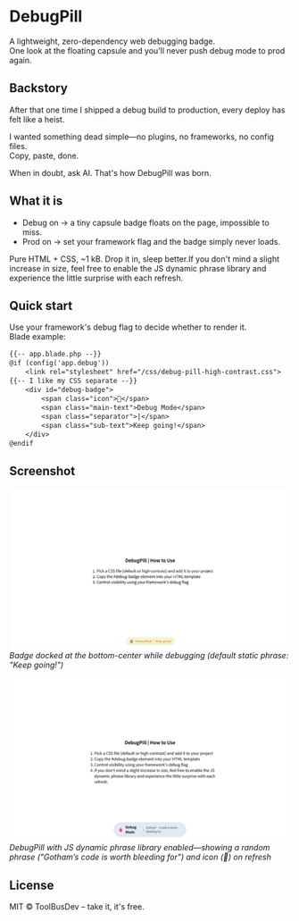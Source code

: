# DebugPill

A lightweight, zero-dependency web debugging badge.  
One look at the floating capsule and you'll never push debug mode to prod again.

## Backstory  
After that one time I shipped a debug build to production, every deploy has felt like a heist.  

I wanted something dead simple—no plugins, no frameworks, no config files.  
Copy, paste, done.  

When in doubt, ask AI. That's how DebugPill was born.

## What it is  
- Debug on → a tiny capsule badge floats on the page, impossible to miss.  
- Prod on → set your framework flag and the badge simply never loads.  

Pure HTML + CSS, ~1 kB. Drop it in, sleep better.If you don't mind a slight increase in size, feel free to enable the JS dynamic phrase library and experience the little surprise with each refresh.

## Quick start  
Use your framework's debug flag to decide whether to render it.  
Blade example:

```blade
{{-- app.blade.php --}}
@if (config('app.debug'))
    <link rel="stylesheet" href="/css/debug-pill-high-contrast.css">   {{-- I like my CSS separate --}}
    <div id="debug-badge">
        <span class="icon">🧙</span>
        <span class="main-text">Debug Mode</span>
        <span class="separator">|</span>
        <span class="sub-text">Keep going!</span>
    </div>
@endif
```

## Screenshot  
![DebugPill (Default Static Version)](https://github.com/ToolBusDev/DebugPill/blob/main/img/screenshot.png)  
*Badge docked at the bottom-center while debugging (default static phrase: "Keep going!")*  

![DebugPill (Dynamic Phrases Version)](https://github.com/ToolBusDev/DebugPill/blob/main/img/screenshot-metaverse_en.js.png)  
*DebugPill with JS dynamic phrase library enabled—showing a random phrase ("Gotham’s code is worth bleeding for") and icon (🦇) on refresh*


## License
MIT © ToolBusDev – take it, it's free.
